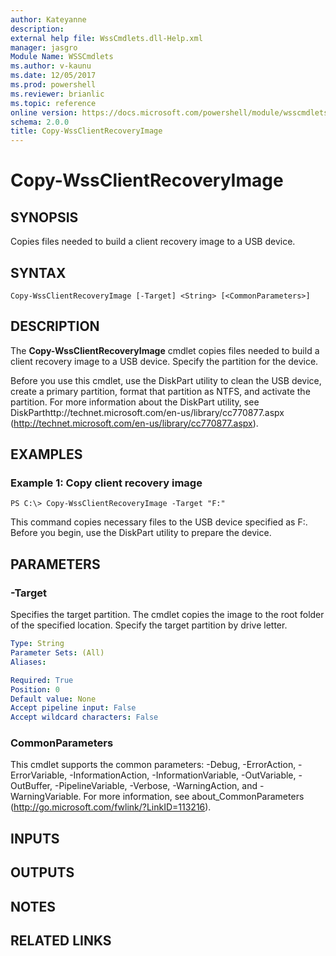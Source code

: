 ```yaml
---
author: Kateyanne
description: 
external help file: WssCmdlets.dll-Help.xml
manager: jasgro
Module Name: WSSCmdlets
ms.author: v-kaunu
ms.date: 12/05/2017
ms.prod: powershell
ms.reviewer: brianlic
ms.topic: reference
online version: https://docs.microsoft.com/powershell/module/wsscmdlets/copy-wssclientrecoveryimage?view=windowsserver2012r2-ps&wt.mc_id=ps-gethelp
schema: 2.0.0
title: Copy-WssClientRecoveryImage
---
```


# Copy-WssClientRecoveryImage

## SYNOPSIS
Copies files needed to build a client recovery image to a USB device.

## SYNTAX

```
Copy-WssClientRecoveryImage [-Target] <String> [<CommonParameters>]
```

## DESCRIPTION
The **Copy-WssClientRecoveryImage** cmdlet copies files needed to build a client recovery image to a USB device.
Specify the partition for the device.

Before you use this cmdlet, use the DiskPart utility to clean the USB device, create a primary partition, format that partition as NTFS, and activate the partition.
For more information about the DiskPart utility, see DiskParthttp://technet.microsoft.com/en-us/library/cc770877.aspx (http://technet.microsoft.com/en-us/library/cc770877.aspx).

## EXAMPLES

### Example 1: Copy client recovery image
```
PS C:\> Copy-WssClientRecoveryImage -Target "F:"
```

This command copies necessary files to the USB device specified as F:.
Before you begin, use the DiskPart utility to prepare the device.

## PARAMETERS

### -Target
Specifies the target partition.
The cmdlet copies the image to the root folder of the specified location.
Specify the target partition by drive letter.

```yaml
Type: String
Parameter Sets: (All)
Aliases: 

Required: True
Position: 0
Default value: None
Accept pipeline input: False
Accept wildcard characters: False
```

### CommonParameters
This cmdlet supports the common parameters: -Debug, -ErrorAction, -ErrorVariable, -InformationAction, -InformationVariable, -OutVariable, -OutBuffer, -PipelineVariable, -Verbose, -WarningAction, and -WarningVariable. For more information, see about_CommonParameters (http://go.microsoft.com/fwlink/?LinkID=113216).

## INPUTS

## OUTPUTS

## NOTES

## RELATED LINKS

